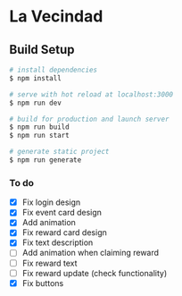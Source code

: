 # La Vecindad 

## Build Setup

```bash
# install dependencies
$ npm install

# serve with hot reload at localhost:3000
$ npm run dev

# build for production and launch server
$ npm run build
$ npm run start

# generate static project
$ npm run generate
```

### To do
- [X] Fix login design
- [X] Fix event card design
- [X] Add animation
- [X] Fix reward card design
- [X] Fix text description
- [ ] Add animation when claiming reward
- [ ] Fix reward text
- [ ] Fix reward update (check functionality)
- [X] Fix buttons